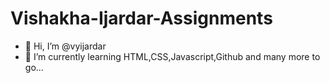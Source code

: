 # Vishakha-Ijardar-Assignments
- 👋 Hi, I’m @vyijardar
- 🌱 I’m currently learning HTML,CSS,Javascript,Github and many more to go...


<!---
vyijardar/vyijardar is a ✨ special ✨ repository because its `README.md` (this file) appears on your GitHub profile.
You can click the Preview link to take a look at your changes.
--->
